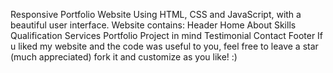 Responsive Portfolio Website Using HTML, CSS and JavaScript, with a beautiful user interface. Website contains:
Header
Home
About
Skills
Qualification
Services
Portfolio
Project in mind
Testimonial
Contact
Footer
If u liked my website and the code was useful to you,
feel free to leave a star (much appreciated) fork it and customize as you like! :)
